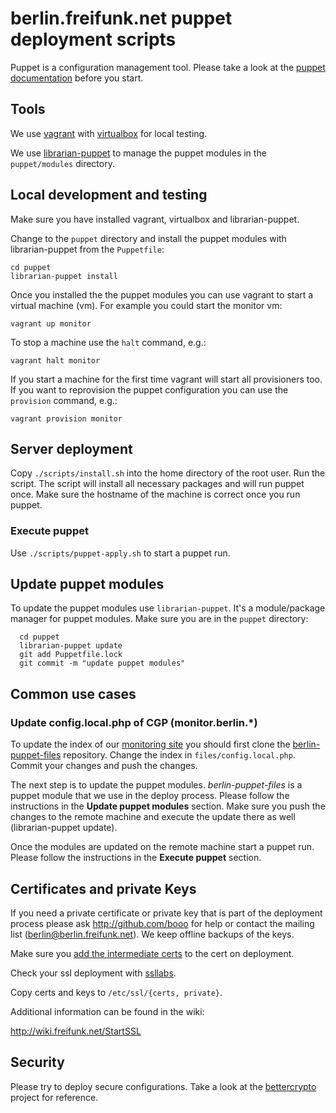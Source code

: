 # berlin.freifunk.net puppet deployment scripts

Puppet is a configuration management tool. Please take a look at the [puppet
documentation](https://docs.puppetlabs.com/) before you start.

## Tools

We use [vagrant](https://www.vagrantup.com/) with
[virtualbox](https://www.virtualbox.org/) for local testing.

We use [librarian-puppet](http://librarian-puppet.com/) to manage the puppet
modules in the `puppet/modules` directory.

## Local development and testing

Make sure you have installed vagrant, virtualbox and librarian-puppet.

Change to the `puppet` directory and install the puppet modules with
librarian-puppet from the `Puppetfile`:

```
cd puppet
librarian-puppet install
```

Once you installed the the puppet modules you can use vagrant to start a virtual
machine (vm). For example you could start the monitor vm:

```
vagrant up monitor
```

To stop a machine use the `halt` command, e.g.:

```
vagrant halt monitor
```

If you start a machine for the first time vagrant will start all provisioners
too. If you want to reprovision the puppet configuration you can use the
`provision` command, e.g.:

```
vagrant provision monitor
```

## Server deployment

Copy `./scripts/install.sh` into the home directory of the root user. Run the
script. The script will install all necessary packages and will run puppet once.
Make sure the hostname of the machine is correct once you run puppet.

### Execute puppet

Use `./scripts/puppet-apply.sh` to start a puppet run.

## Update puppet modules

To update the puppet modules use `librarian-puppet`. It's a module/package
manager for puppet modules. Make sure you are in the `puppet` directory:

```
  cd puppet
  librarian-puppet update
  git add Puppetfile.lock
  git commit -m "update puppet modules"
```

## Common use cases

### Update config.local.php of CGP (monitor.berlin.*)

To update the index of our [monitoring site](http://monitor.berlin.freifunk.net)
you should first clone the [berlin-puppet-files](https://github.com/freifunk/berlin-puppet-files)
repository. Change the index in `files/config.local.php`. Commit your changes
and push the changes.

The next step is to update the puppet modules. *berlin-puppet-files* is a puppet
module that we use in the deploy process. Please follow the instructions in the
**Update puppet modules** section. Make sure you push the changes to the remote machine
and execute the update there as well (librarian-puppet update).

Once the modules are updated on the remote machine start a puppet run. Please
follow the instructions in the **Execute puppet** section.

## Certificates and private Keys

If you need a private certificate or private key that is part of the deployment
process please ask http://github.com/booo for help or contact the mailing list
(berlin@berlin.freifunk.net). We keep offline backups of the keys.

Make sure you [add the intermediate
certs](http://www.westphahl.net/blog/2012/01/03/setting-up-https-with-nginx-and-startssl/)
to the cert on deployment.

Check your ssl deployment with [ssllabs](https://www.ssllabs.com/ssltest/index.html).

Copy certs and keys to `/etc/ssl/{certs, private}`.

Additional information can be found in the wiki:

http://wiki.freifunk.net/StartSSL

## Security

Please try to deploy secure configurations. Take a look at the
[bettercrypto](https://bettercrypto.org/) project for reference.


